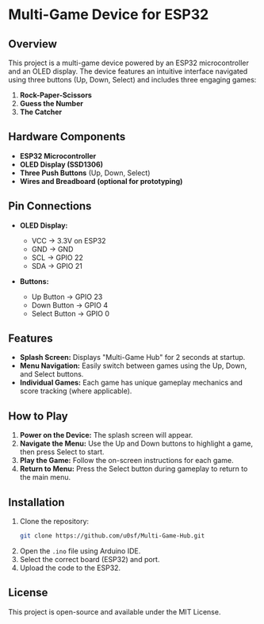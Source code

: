 # Multi-Game Device for ESP32

## Overview
This project is a multi-game device powered by an ESP32 microcontroller and an OLED display. The device features an intuitive interface navigated using three buttons (Up, Down, Select) and includes three engaging games:

1. **Rock-Paper-Scissors**
2. **Guess the Number**
3. **The Catcher**

## Hardware Components
- **ESP32 Microcontroller**
- **OLED Display (SSD1306)**
- **Three Push Buttons** (Up, Down, Select)
- **Wires and Breadboard (optional for prototyping)**

## Pin Connections
- **OLED Display:**
  - VCC → 3.3V on ESP32
  - GND → GND
  - SCL → GPIO 22
  - SDA → GPIO 21

- **Buttons:**
  - Up Button → GPIO 23
  - Down Button → GPIO 4
  - Select Button → GPIO 0

## Features
- **Splash Screen:** Displays "Multi-Game Hub" for 2 seconds at startup.
- **Menu Navigation:** Easily switch between games using the Up, Down, and Select buttons.
- **Individual Games:** Each game has unique gameplay mechanics and score tracking (where applicable).

## How to Play
1. **Power on the Device:** The splash screen will appear.
2. **Navigate the Menu:** Use the Up and Down buttons to highlight a game, then press Select to start.
3. **Play the Game:** Follow the on-screen instructions for each game.
4. **Return to Menu:** Press the Select button during gameplay to return to the main menu.

## Installation
1. Clone the repository:
   ```bash
   git clone https://github.com/u0sf/Multi-Game-Hub.git
   ```
2. Open the `.ino` file using Arduino IDE.
3. Select the correct board (ESP32) and port.
4. Upload the code to the ESP32.

## License
This project is open-source and available under the MIT License.

